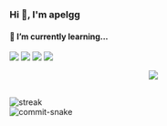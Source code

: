 ### Hi 👋, I'm apelgg


#### 🌱 I’m currently learning...
<img src="https://img.shields.io/badge/HTML5-E34F26?style=for-the-badge&logo=html5&logoColor=white"/> <img src="https://img.shields.io/badge/CSS3-1572B6?style=for-the-badge&logo=css3&logoColor=white"/> <img src="https://img.shields.io/badge/JavaScript-F7DF1E?style=for-the-badge&logo=javascript&logoColor=black"/> <img src="https://img.shields.io/badge/Python-3776AB?style=for-the-badge&logo=python&logoColor=white"/> 


<p align="center">
  <img src="https://lanyard.cnrad.dev/api/899796613042671638"> <br/><br/>
</p> 


<img src="https://github-readme-streak-stats.herokuapp.com?user=apelgg&theme=gruvbox&hide_border=true&date_format=j%20M%5B%20Y%5D&background=FFFFFF00&dates=54FFDE" alt="streak"/><br/>
  <img src="https://github.com/apelgg/apelgg/blob/output/github-contribution-grid-snake.svg" alt="commit-snake"/>

